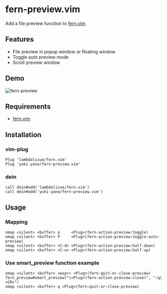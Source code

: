 # fern-preview.vim

Add a file preview function to [fern.vim](https://github.com/lambdalisue/fern.vim).

## Features

- File preview in popup window or floating window
- Toggle auto preview mode
- Scroll preview window

## Demo

![fern-preview](https://user-images.githubusercontent.com/5423775/120148266-ec0ec680-c222-11eb-9a3f-42ff148708ec.gif "zeno")


## Requirements

- [fern.vim](https://github.com/lambdalisue/fern.vim)

## Installation

### vim-plug

```vim
Plug 'lambdalisue/fern.vim'
Plug 'yuki-yano/fern-preview.vim'
```

### dein

```vim
call dein#add('lambdalisue/fern.vim')
call dein#add('yuki-yano/fern-preview.vim')
```

## Usage

### Mapping

```vim
nmap <silent> <buffer> p     <Plug>(fern-action-preview:toggle)
nmap <silent> <buffer> P     <Plug>(fern-action-preview:toggle-auto-preview)
nmap <silent> <buffer> <C-d> <Plug>(fern-action-preview:half-down)
nmap <silent> <buffer> <C-u> <Plug>(fern-action-preview:half-up)
```

### Use smart_preview function example

```vim
nmap <silent> <buffer> <expr> <Plug>(fern-quit-or-close-preview) fern_preview#smart_preview("\<Plug>(fern-action-preview:close)", ":q\<CR>")
nmap <silent> <buffer> q <Plug>(fern-quit-or-close-preview)
```
